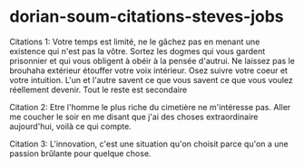 # dorian-soum-citations-steves-jobs
Citations 1: Votre temps est limité, ne le gâchez pas en menant une existence qui n'est pas la vôtre. Sortez les dogmes qui vous gardent prisonnier et qui vous obligent à obéir à la pensée d'autrui. Ne laissez pas le brouhaha extérieur étouffer votre voix intérieur. Osez suivre votre coeur et votre intuition. L'un et l'autre savent ce que vous savent ce que vous voulez réellement devenir. Tout le reste est secondaire

Citation 2: Etre l'homme le plus riche du cimetière ne m'intéresse pas. Aller me coucher le soir en me disant que j'ai des choses extraordinaire aujourd'hui, voilà ce qui compte.

Citation 3: L'innovation, c'est une situation qu'on choisit parce qu'on a une passion brûlante pour quelque chose.
